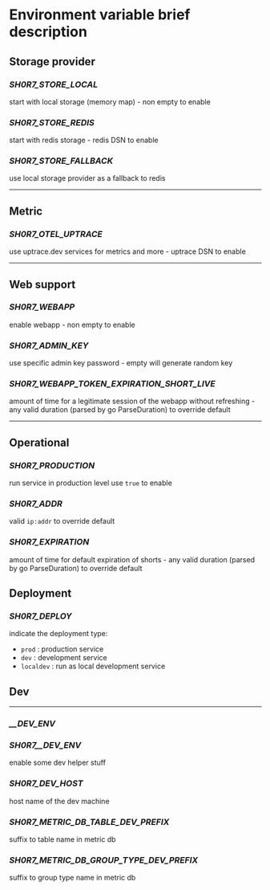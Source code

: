 # Environment variable brief description

## Storage provider
### *SH0R7_STORE_LOCAL*
start with local storage (memory map) - non empty to enable
### *SH0R7_STORE_REDIS*
start with redis storage - redis DSN to enable
### *SH0R7_STORE_FALLBACK*
use local storage provider as a fallback to redis

---
## Metric
### *SH0R7_OTEL_UPTRACE*
use uptrace.dev services for metrics and more - uptrace DSN to enable

---
## Web support
### *SH0R7_WEBAPP*
enable webapp -  non empty to enable
### *SH0R7_ADMIN_KEY*
use specific admin key password - empty will generate random key
### *SH0R7_WEBAPP_TOKEN_EXPIRATION_SHORT_LIVE*
amount of time for a legitimate session of the webapp without refreshing - any valid duration (parsed by go ParseDuration) to override default

---
## Operational 
### *SH0R7_PRODUCTION*
run service in production level use `true` to enable
### *SH0R7_ADDR*
valid `ip:addr` to override default
### *SH0R7_EXPIRATION*
amount of time for default expiration of shorts - any valid duration (parsed by go ParseDuration) to override default

## Deployment
### *SH0R7_DEPLOY*
indicate the deployment type:
- `prod` : production service
- `dev` : development service
- `localdev` : run as local development service

## Dev 
---
### *__DEV_ENV*
### *SH0R7__DEV_ENV*
enable some dev helper stuff
### *SH0R7_DEV_HOST*
host name of the dev machine
### *SH0R7_METRIC_DB_TABLE_DEV_PREFIX*
suffix to table name in metric db
### *SH0R7_METRIC_DB_GROUP_TYPE_DEV_PREFIX*
suffix to group type name in metric db